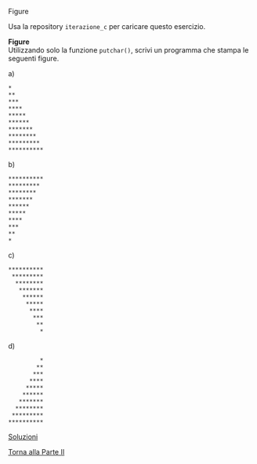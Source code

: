 Figure

Usa la repository `iterazione_c` per caricare questo esercizio.

**Figure**<br>
Utilizzando solo la funzione `putchar()`, scrivi un programma che stampa
le seguenti figure.

a)
```
*
**
***
****
*****
******
*******
********
*********
**********
```

b)
```
**********
*********
********
*******
******
*****
****
***
**
*
```

c)
```
**********
 *********
  ********
   *******
    ******
     *****
      ****
       ***
        **
         *
```

d)
```
         *
        **
       ***
      ****
     *****
    ******
   *******
  ********
 *********
**********
```

<a href="https://github.com/FabioZTessitore/laboratorio/tree/master/esercizi/part-ii/for">Soluzioni</a>

<a href="/activities/2">Torna alla Parte II</a>

